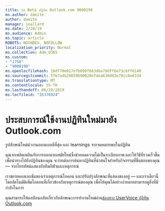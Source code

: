 ```yaml
---
title: รุ่น Beta ปฏิทิน Outlook.com 9000198
ms.author: daeite
author: daeite
manager: joallard
ms.date: 2/28/19
ms.audience: Admin
ms.topic: article
ROBOTS: NOINDEX, NOFOLLOW
localization_priority: Normal
ms.collection: Adm_O365
ms.custom:
- "1758"
- "9000198"
ms.openlocfilehash: 10df70e027efb099f663d6e79dff6e73c6ff6140
ms.sourcegitcommit: 5fb7a4b28859690020efdea630d03e70cc0e6334
ms.translationtype: MT
ms.contentlocale: th-TH
ms.lasthandoff: 06/28/2019
ms.locfileid: "35376924"
---
```

# <a name="new-calendar-experiences-coming-to-outlookcom"></a>ประสบการณ์ใช้งานปฏิทินใหม่มายัง Outlook.com

รูปลักษณ์ใหม่นำงานออกแบบดีที่สุด และ learnings จากจดหมายพบในปฏิทิน

คุณจะเพลิดเพลินกับการออกแบบสมัยใหม่ซึ่งช่วยลดความไม่เป็นระเบียบภาพ และให้วิธีที่รวดเร็วขึ้นเพื่อนำทางไปยังปฏิทินของคุณ จะง่ายต่อการค้นหาปฏิทินที่น่าสนใจสำหรับกิจกรรมที่ชื่นชอบของคุณ — จากโทรทัศน์แสดงกับทีมกีฬาและเหตุการณ์

เราขยายคอลเลกชันของเราเหตุการณ์ไอคอน และปรับปรุงลักษณะที่แสดงของอยู่ — และเราเดี๋ยวนี้โดยอัตโนมัติเพิ่มไอคอนที่เกี่ยวข้องกับเหตุการณ์ของคุณ เพื่อให้คุณได้อย่างง่ายดายสามารถดูสิ่งที่มีกำลังในการ

คุณสามารถให้ผลป้อนกลับเกี่ยวกับลักษณะการทำงานใหม่ผ่าน[ช่องทาง UserVoice ปฏิทิน Outlook.com](https://outlook.uservoice.com/forums/601444-new-experiences-in-outlook-com?category_id=209197)